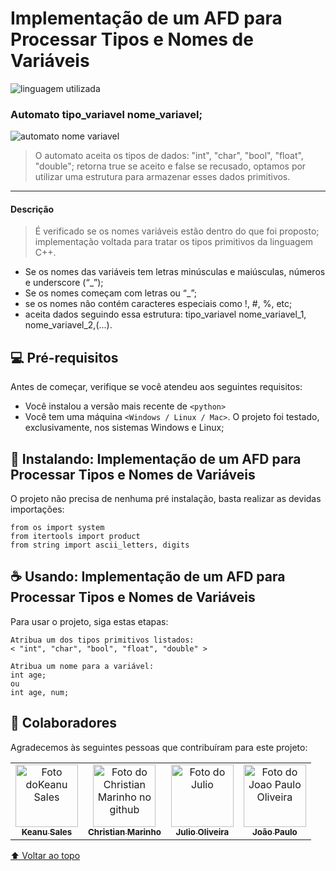# Implementação de um AFD para Processar Tipos e Nomes de Variáveis

![linguagem utilizada](https://img.shields.io/badge/Python-FFD43B?style=for-the-badge&logo=python&logoColor=blue)

### Automato tipo_variavel nome_variavel;
<img src="https://user-images.githubusercontent.com/106454449/206871619-66742cb6-2784-405d-9f43-7bd0b06d6fec.png" alt="automato nome variavel">

> O automato aceita os tipos de dados: "int", "char", "bool", "float", "double"; retorna true se aceito e false se recusado, optamos por utilizar uma estrutura para armazenar esses dados primitivos.
---
#### Descrição
> É verificado se os nomes variáveis estão dentro do que foi proposto; implementação voltada para tratar os tipos primitivos da linguagem C++.
  - Se os nomes das variáveis tem letras minúsculas e maiúsculas, números e underscore
(“_”);
 - Se os nomes começam com letras ou “_”;
 - se os nomes não contém caracteres especiais como !, #, %, etc;
 - aceita dados seguindo essa estrutura: tipo_variavel nome_variavel_1, nome_variavel_2,(...).

## 💻 Pré-requisitos

Antes de começar, verifique se você atendeu aos seguintes requisitos:
* Você instalou a versão mais recente de `<python>`
* Você tem uma máquina `<Windows / Linux / Mac>`. O projeto foi testado, exclusivamente, nos sistemas Windows e Linux;

## 🚀 Instalando: Implementação de um AFD para Processar Tipos e Nomes de Variáveis
O projeto não precisa de nenhuma pré instalação, basta realizar as devidas importações:
```
from os import system
from itertools import product
from string import ascii_letters, digits
```

## ☕ Usando: Implementação de um AFD para Processar Tipos e Nomes de Variáveis

Para usar o projeto, siga estas etapas:

```
Atribua um dos tipos primitivos listados:
< "int", "char", "bool", "float", "double" >

Atribua um nome para a variável:
int age;
ou
int age, num;

```
## 🤝 Colaboradores

Agradecemos às seguintes pessoas que contribuíram para este projeto:

<table>
  <tr>
    <td align="center">
      <a href="https://github.com/keanusales" target="_blank">
        <img src="https://avatars.githubusercontent.com/u/100793959?v=4" width="100px;" alt="Foto doKeanu Sales"/><br>
        <sub>
          <b>Keanu Sales</b>
        </sub>
      </a>
    </td>
    <td align="center">
      <a href="https://github.com/ChrisTheDragon" target="_blank">
        <img src="https://avatars.githubusercontent.com/u/88001806?v=4" width="100px;" alt="Foto do Christian Marinho no github"/><br>
        <sub>
          <b>Christian Marinho</b>
        </sub>
      </a>
    </td>
    <td align="center">
      <a href="https://github.com/Julio-C-Oliveira">
        <img src="https://avatars.githubusercontent.com/u/103333573?v=4" width="100px;" alt="Foto do Julio"/><br>
        <sub>
          <b>Julio Oliveira</b>
        </sub>
      </a>
    </td>
    <td align="center">
      <a href="https://github.com/Jp0liveira">
        <img src="https://avatars.githubusercontent.com/u/106454449?v=4" width="100px;" alt="Foto do Joao Paulo Oliveira"/><br>
        <sub>
          <b>João Paulo</b>
        </sub>
      </a>
    </td>
  </tr>
</table>

[⬆ Voltar ao topo](#implementação-de-um-afd-para-processar-tipos-e-nomes-de-variáveis)<br>
